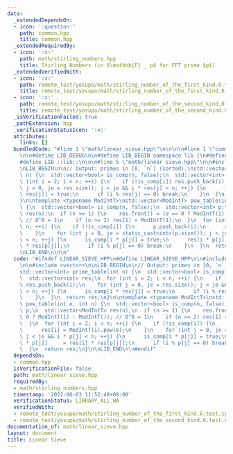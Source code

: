 ```yaml
---
data:
  _extendedDependsOn:
  - icon: ':question:'
    path: common.hpp
    title: common.hpp
  _extendedRequiredBy:
  - icon: ':x:'
    path: math/stirling_numbers.hpp
    title: Stirling Numbers (in $\mathbb{F} _ p$ for FFT prime $p$)
  _extendedVerifiedWith:
  - icon: ':x:'
    path: remote_test/yosupo/math/stirling_number_of_the_first_kind.0.test.cpp
    title: remote_test/yosupo/math/stirling_number_of_the_first_kind.0.test.cpp
  - icon: ':x:'
    path: remote_test/yosupo/math/stirling_number_of_the_second_kind.0.test.cpp
    title: remote_test/yosupo/math/stirling_number_of_the_second_kind.0.test.cpp
  _isVerificationFailed: true
  _pathExtension: hpp
  _verificationStatusIcon: ':x:'
  attributes:
    links: []
  bundledCode: "#line 1 \"math/linear_sieve.hpp\"\n\n\n\n#line 1 \"common.hpp\"\n\n\
    \n\n#define LIB_DEBUG\n\n#define LIB_BEGIN namespace lib {\n#define LIB_END }\n\
    #define LIB ::lib::\n\n\n#line 5 \"math/linear_sieve.hpp\"\n\n#include <vector>\n\
    \nLIB_BEGIN\n\n// Output: primes in [0, `n`) (sorted).\nstd::vector<int> prime_table(int\
    \ n) {\n  std::vector<bool> is_comp(n, false);\n  std::vector<int> res;\n  for\
    \ (int i = 2; i < n; ++i) {\n    if (!is_comp[i]) res.push_back(i);\n    for (int\
    \ j = 0, je = res.size(); j < je && i * res[j] < n; ++j) {\n      is_comp[i *\
    \ res[j]] = true;\n      if (i % res[j] == 0) break;\n    }\n  }\n  return res;\n\
    }\n\ntemplate <typename ModIntT>\nstd::vector<ModIntT> pow_table(int e, int n)\
    \ {\n  std::vector<bool> is_comp(n, false);\n  std::vector<int> p;\n  std::vector<ModIntT>\
    \ res(n);\n  if (n >= 1) {\n    res.front() = (e == 0 ? ModIntT(1) : ModIntT());\
    \ // 0^0 = 1\n    if (n >= 2) res[1] = ModIntT(1);\n  }\n  for (int i = 2; i <\
    \ n; ++i) {\n    if (!is_comp[i]) {\n      p.push_back(i);\n      res[i] = ModIntT(i).pow(e);\n\
    \    }\n    for (int j = 0, je = static_cast<int>(p.size()); j < je && i * p[j]\
    \ < n; ++j) {\n      is_comp[i * p[j]] = true;\n      res[i * p[j]]     = res[i]\
    \ * res[p[j]];\n      if (i % p[j] == 0) break;\n    }\n  }\n  return res;\n}\n\
    \nLIB_END\n\n\n"
  code: "#ifndef LINEAR_SIEVE_HPP\n#define LINEAR_SIEVE_HPP\n\n#include \"../common.hpp\"\
    \n\n#include <vector>\n\nLIB_BEGIN\n\n// Output: primes in [0, `n`) (sorted).\n\
    std::vector<int> prime_table(int n) {\n  std::vector<bool> is_comp(n, false);\n\
    \  std::vector<int> res;\n  for (int i = 2; i < n; ++i) {\n    if (!is_comp[i])\
    \ res.push_back(i);\n    for (int j = 0, je = res.size(); j < je && i * res[j]\
    \ < n; ++j) {\n      is_comp[i * res[j]] = true;\n      if (i % res[j] == 0) break;\n\
    \    }\n  }\n  return res;\n}\n\ntemplate <typename ModIntT>\nstd::vector<ModIntT>\
    \ pow_table(int e, int n) {\n  std::vector<bool> is_comp(n, false);\n  std::vector<int>\
    \ p;\n  std::vector<ModIntT> res(n);\n  if (n >= 1) {\n    res.front() = (e ==\
    \ 0 ? ModIntT(1) : ModIntT()); // 0^0 = 1\n    if (n >= 2) res[1] = ModIntT(1);\n\
    \  }\n  for (int i = 2; i < n; ++i) {\n    if (!is_comp[i]) {\n      p.push_back(i);\n\
    \      res[i] = ModIntT(i).pow(e);\n    }\n    for (int j = 0, je = static_cast<int>(p.size());\
    \ j < je && i * p[j] < n; ++j) {\n      is_comp[i * p[j]] = true;\n      res[i\
    \ * p[j]]     = res[i] * res[p[j]];\n      if (i % p[j] == 0) break;\n    }\n\
    \  }\n  return res;\n}\n\nLIB_END\n\n#endif"
  dependsOn:
  - common.hpp
  isVerificationFile: false
  path: math/linear_sieve.hpp
  requiredBy:
  - math/stirling_numbers.hpp
  timestamp: '2022-06-03 11:52:48+08:00'
  verificationStatus: LIBRARY_ALL_WA
  verifiedWith:
  - remote_test/yosupo/math/stirling_number_of_the_first_kind.0.test.cpp
  - remote_test/yosupo/math/stirling_number_of_the_second_kind.0.test.cpp
documentation_of: math/linear_sieve.hpp
layout: document
title: Linear Sieve
---
```

